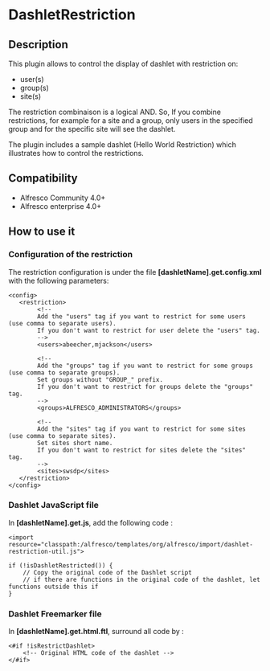 # DashletRestriction

## Description
This plugin allows to control the display of dashlet with restriction on:
- user(s)
- group(s)
- site(s)

The restriction combinaison is a logical AND. So, If you combine restrictions, for example for a site and a group, only users in the specified group and for the specific site will see the dashlet.

The plugin includes a sample dashlet (Hello World Restriction) which illustrates how to control the restrictions.

## Compatibility
* Alfresco Community 4.0+
* Alfresco enterprise 4.0+

## How to use it
### Configuration of the restriction
The restriction configuration is under the file **[dashletName].get.config.xml** with the following parameters:
```
<config>
   <restriction>
   		<!-- 
   		Add the "users" tag if you want to restrict for some users (use comma to separate users). 
   		If you don't want to restrict for user delete the "users" tag.
   		-->
		<users>abeecher,mjackson</users>
		
		<!-- 
   		Add the "groups" tag if you want to restrict for some groups (use comma to separate groups).
   		Set groups without "GROUP_" prefix.
   		If you don't want to restrict for groups delete the "groups" tag.
   		-->
		<groups>ALFRESCO_ADMINISTRATORS</groups>
		
		<!-- 
   		Add the "sites" tag if you want to restrict for some sites (use comma to separate sites).
   		Set sites short name.
   		If you don't want to restrict for sites delete the "sites" tag.
   		-->
		<sites>swsdp</sites>
   </restriction>
</config>
```

### Dashlet JavaScript file
In **[dashletName].get.js**, add the following code :
```
<import resource="classpath:/alfresco/templates/org/alfresco/import/dashlet-restriction-util.js">

if (!isDashletRestricted()) {
	// Copy the original code of the Dashlet script
	// if there are functions in the original code of the dashlet, let functions outside this if
}
```

### Dashlet Freemarker file
In **[dashletName].get.html.ftl**, surround all code by :
```
<#if !isRestrictDashlet>
	<!-- Original HTML code of the dashlet -->
</#if>
```